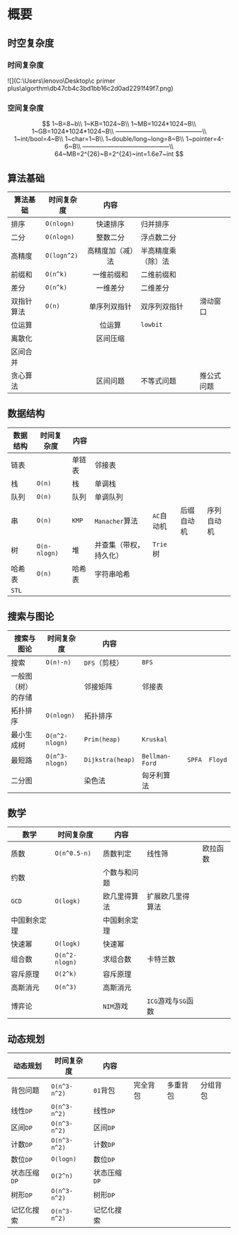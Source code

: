 # 概要

## 时空复杂度



### 时间复杂度



![](C:\Users\lenovo\Desktop\c primer plus\algorthm\db47cb4c3bd1bb16c2d0ad2291f49f7.png)



### 空间复杂度

$$
1~B=8~b\\
1~KB=1024~B\\
1~MB=1024*1024~B\\
1~GB=1024*1024*1024~B\\
——————————————\\
1~int/bool=4~B\\
1~char=1~B\\
1~double/long~long=8~B\\
1~pointer=4-6~B\\
——————————————\\
64~MB=2^{26}~B=2^{24}~int=1.6e7~int
$$



## 算法基础

| 算法基础   | 时间复杂度  |       内容       |                    |            |
| ---------- | ----------- | :--------------: | ------------------ | ---------- |
| 排序       | `O(nlogn)`  |     快速排序     | 归并排序           |            |
| 二分       | `O(nlogn)`  |     整数二分     | 浮点数二分         |            |
| 高精度     | `O(logn^2)` | 高精度加（减）法 | 半高精度乘（除）法 |            |
| 前缀和     | `O(n^k)`    |    一维前缀和    | 二维前缀和         |            |
| 差分       | `O(n^k)`    |     一维差分     | 二维差分           |            |
| 双指针算法 | `O(n)`      |   单序列双指针   | 双序列双指针       | 滑动窗口   |
| 位运算     |             |      位运算      | `lowbit`           |            |
| 离散化     |             |     区间压缩     |                    |            |
| 区间合并   |             |                  |                    |            |
| 贪心算法   |             |     区间问题     | 不等式问题         | 推公式问题 |



## 数据结构

| 数据结构 | 时间复杂度   | 内容   |                        |            |            |            |
| -------- | ------------ | ------ | ---------------------- | ---------- | ---------- | ---------- |
| 链表     |              | 单链表 | 邻接表                 |            |            |            |
| 栈       | `O(n)`       | 栈     | 单调栈                 |            |            |            |
| 队列     | `O(n)`       | 队列   | 单调队列               |            |            |            |
| 串       | `O(n)`       | `KMP`  | `Manacher`算法         | `AC`自动机 | 后缀自动机 | 序列自动机 |
| 树       | `O(n-nlogn)` | 堆     | 并查集（带权，持久化） | `Trie`树   |            |            |
| 哈希表   | `O(n)`       | 哈希表 | 字符串哈希             |            |            |            |
| `STL`    |              |        |                        |            |            |            |



## 搜索与图论

| 搜索与图论         | 时间复杂度     | 内容             |                |      |        |         |
| ------------------ | -------------- | ---------------- | -------------- | ---- | ------ | ------- |
| 搜索               | `O(n!-n)`      | `DFS`（剪枝）    | `BFS`          |      |        |         |
| 一般图（树）的存储 |                | 邻接矩阵         | 邻接表         |      |        |         |
| 拓扑排序           | `O(nlogn)`     | 拓扑排序         |                |      |        |         |
| 最小生成树         | `O(n^2-nlogn)` | `Prim(heap)`     | `Kruskal`      |      |        |         |
| 最短路             | `O(n^3-nlogn)` | `Dijkstra(heap)` | `Bellman-Ford` |      | `SPFA` | `Floyd` |
| 二分图             |                | 染色法           | 匈牙利算法     |      |        |         |



## 数学

| 数学         | 时间复杂度     | 内容         |                     |          |
| ------------ | -------------- | ------------ | ------------------- | -------- |
| 质数         | `O(n^0.5-n)`   | 质数判定     | 线性筛              | 欧拉函数 |
| 约数         |                | 个数与和问题 |                     |          |
| `GCD`        | `O(logk)`      | 欧几里得算法 | 扩展欧几里得算法    |          |
| 中国剩余定理 |                | 中国剩余定理 |                     |          |
| 快速幂       | `O(logk)`      | 快速幂       |                     |          |
| 组合数       | `O(n^2-nlogn)` | 求组合数     | 卡特兰数            |          |
| 容斥原理     | `O(2^k)`       | 容斥原理     |                     |          |
| 高斯消元     | `O(n^3)`       | 高斯消元     |                     |          |
| 博弈论       |                | `NIM`游戏    | `ICG`游戏与`SG`函数 |          |



## 动态规划

| 动态规划     | 时间复杂度   | 内容         |          |          |          |
| ------------ | ------------ | ------------ | -------- | -------- | -------- |
| 背包问题     | `O(n^3-n^2)` | `01`背包     | 完全背包 | 多重背包 | 分组背包 |
| 线性`DP`     | `O(n^3-n^2)` | 线性`DP`     |          |          |          |
| 区间`DP`     | `O(n^3-n^2)` | 区间`DP`     |          |          |          |
| 计数`DP`     | `O(n^3-n^2)` | 计数`DP`     |          |          |          |
| 数位`DP`     | `O(logn)`    | 数位`DP`     |          |          |          |
| 状态压缩`DP` | `O(2^n)`     | 状态压缩`DP` |          |          |          |
| 树形`DP`     | `O(n^3-n^2)` | 树形`DP`     |          |          |          |
| 记忆化搜索   | `O(n^3-n^2)` | 记忆化搜索   |          |          |          |

